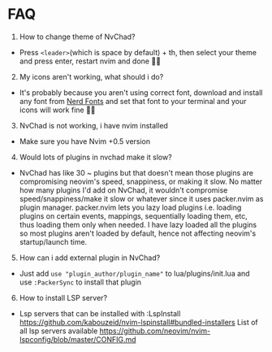# FAQ
1. How to change theme of NvChad?
- Press `<leader>`(which is space by default) + th, then select your theme and press enter, restart nvim and done 👍🏻
2. My icons aren't working, what should i do?
- It's probably because you aren't using correct font, download and install any font from [Nerd Fonts](https://www.nerdfonts.com/font-downloads) and set that font to your terminal and your icons will work fine 👍🏻
3. NvChad is not working, i have nvim installed
- Make sure you have Nvim +0.5 version
4. Would lots of plugins in nvchad make it slow?
- NvChad has like 30 ~ plugins but that doesn't mean those plugins are compromising neovim's speed, snappiness, or making it slow. No matter how many plugins I'd add on NvChad, it wouldn't compromise speed/snappiness/make it slow or whatever since it uses packer.nvim as plugin manager. packer.nvim lets you lazy load plugins i.e. loading plugins on certain events, mappings, sequentially loading them, etc, thus loading them only when needed. I have lazy loaded all the plugins so most plugins aren't loaded by default, hence not affecting neovim's startup/launch time.
5. How can i add external plugin in NvChad?
- Just add `use "plugin_author/plugin_name"` to lua/plugins/init.lua and use `:PackerSync` to install that plugin
6. How to install LSP server?
- Lsp servers that can be installed with :LspInstall https://github.com/kabouzeid/nvim-lspinstall#bundled-installers
List of all lsp servers available https://github.com/neovim/nvim-lspconfig/blob/master/CONFIG.md

